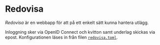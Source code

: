 # Redovisa

_Redovisa_ är en webbapp för att på ett enkelt sätt kunna hantera utlägg.

Inloggning sker via OpenID Connect och kvitton samt underlag skickas via epost. Konfigurationen läses in från filen [`redovisa.toml`](redovisa.exempel.toml).
